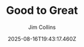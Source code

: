 ---
title: "Good to Great"
date: "2025-08-16T19:43:17.460Z"
author: "Jim Collins"
read_year: "NO"
recommendation: '3'
url: /bookshelf/good-to-great
---